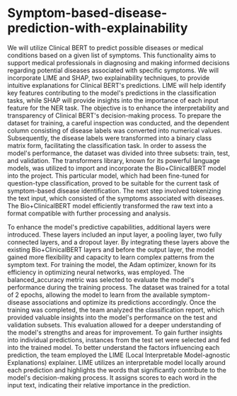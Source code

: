# Symptom-based-disease-prediction-with-explainability

We will utilize Clinical BERT to predict possible diseases or medical conditions based on a given list of symptoms. This functionality aims to support medical professionals in diagnosing and making informed decisions regarding potential diseases associated with specific symptoms.
We will incorporate LIME and SHAP, two explainability techniques, to provide intuitive explanations for Clinical BERT's predictions. LIME will help identify key features contributing to the model's predictions in the classification tasks, while SHAP will provide insights into the importance of each input feature for the NER task. The objective is to enhance the interpretability and transparency of Clinical BERT's decision-making process.
To prepare the dataset for training, a careful inspection was conducted, and the dependent column consisting of disease labels was converted into numerical values. Subsequently, the disease labels were transformed into a binary class matrix form, facilitating the classification task.
In order to assess the model's performance, the dataset was divided into three subsets: train, test, and validation. The transformers library, known for its powerful language models, was utilized to import and incorporate the Bio+ClinicalBERT model into the project. This particular model, which had been fine-tuned for question-type classification, proved to be suitable for the current task of symptom-based disease identification.
The next step involved tokenizing the text input, which consisted of the symptoms associated with diseases. The Bio+ClinicalBERT model efficiently transformed the raw text into a format compatible with further processing and analysis.

To enhance the model's predictive capabilities, additional layers were introduced. These layers included an input layer, a pooling layer, two fully connected layers, and a dropout layer. By integrating these layers above the existing Bio+ClinicalBERT layers and before the output layer, the model gained more flexibility and capacity to learn complex patterns from the symptom text.
For training the model, the Adam optimizer, known for its efficiency in optimizing neural networks, was employed. The balanced_accuracy metric was selected to evaluate the model's performance during the training process. The dataset was trained for a total of 2 epochs, allowing the model to learn from the available symptom-disease associations and optimize its predictions accordingly.
Once the training was completed, the team analyzed the classification report, which provided valuable insights into the model's performance on the test and validation subsets. This evaluation allowed for a deeper understanding of the model's strengths and areas for improvement.
To gain further insights into individual predictions, instances from the test set were selected and fed into the trained model. To better understand the factors influencing each prediction, the team employed the LIME (Local Interpretable Model-agnostic Explanations) explainer. LIME utilizes an interpretable model locally around each prediction and highlights the words that significantly contribute to the model's decision-making process. It assigns scores to each word in the input text, indicating their relative importance in the prediction.
